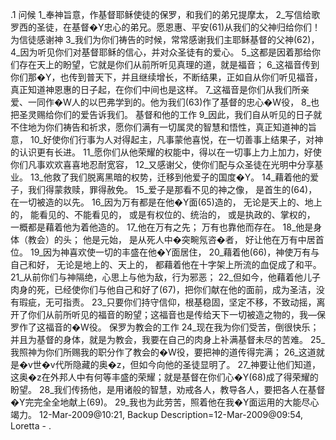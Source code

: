 .1 
问候 
1_奉神旨意，作基督耶稣使徒的保罗，和我们的弟兄提摩太， 2_写信给歌罗西的圣徒，在基督�Y忠心的弟兄。愿恩惠、平安(61)从我们的父神归给你们！ 
为信徒感谢神 
3_我们为你们祷告的时候，常常感谢我们主耶稣基督的父神(62)， 4_因为听见你们对基督耶稣的信心，并对众圣徒有的爱心。 5_这都是因着那给你们存在天上的盼望，它就是你们从前所听见真理的道，就是福音； 6_这福音传到你们那�Y，也传到普天下，并且继续增长，不断结果，正如自从你们听见福音，真正知道神恩惠的日子起，在你们中间也是这样。 7_这福音是你们从我们所亲爱、一同作�W人的以巴弗学到的。他为我们(63)作了基督的忠心�W役， 8_也把圣灵赐给你们的爱告诉我们。 
基督和他的工作 
9_因此，我们自从听见的日子就不住地为你们祷告和祈求，愿你们满有一切属灵的智慧和悟性，真正知道神的旨意， 10_好使你们行事为人对得起主，凡事蒙他喜悦，在一切善事上结果子，对神的认识更有长进。 11_愿你们从他荣耀的权能中，得以在一切事上力上加力，好使你们凡事欢欢喜喜地忍耐宽容， 12_又感谢父，使你们配与众圣徒在光明中分享基业。 13_他救了我们脱离黑暗的权势，迁移到他爱子的国度�Y。 14_藉着他的爱子，我们得蒙救赎，罪得赦免。 
15_爱子是那看不见的神之像， 
是首生的(64)，在一切被造的以先。 
16_因为万有都是在他�Y面(65)造的， 
无论是天上的、地上的， 
能看见的、不能看见的， 
或是有权位的、统治的， 
或是执政的、掌权的， 
一概都是藉着他为着他造的。 
17_他在万有之先； 
万有也靠他而存在。 
18_他是身体（教会）的头； 
他是元始， 
是从死人中�突畹氖咨�者， 
好让他在万有中居首位。 
19_因为神喜欢使一切的丰盛在他�Y面居住， 
20_藉着他(66)，神使万有与自己和好， 
无论是地上的、天上的， 
都藉着他在十字架上所流的血促成了和平。 
21_从前你们与神隔绝，心思上与他为敌，行为邪恶； 22_但如今，他藉着他儿子肉身的死，已经使你们与他自己和好了(67)，把你们献在他的面前，成为圣洁，没有瑕疵，无可指责。 23_只要你们持守信仰，根基稳固，坚定不移，不致动摇，离开了你们从前所听见的福音的盼望；这福音也是传给天下一切被造之物的，我―保罗作了这福音的�W役。 
保罗为教会的工作 
24_现在我为你们受苦，倒很快乐；并且为基督的身体，就是为教会，我要在自己的肉身上补满基督未尽的苦难。 25_我照神为你们所赐我的职分作了教会的�W役，要把神的道传得完满； 26_这道就是�v世�v代所隐藏的奥�z，但如今向他的圣徒显明了。 27_神要让他们知道，这奥�z在外邦人中有何等丰盛的荣耀；就是基督在你们心�Y(68)成了得荣耀的盼望。 28_我们传扬他，是用诸般的智慧，劝戒各人，教导各人，要把各人在基督�Y完完全全地献上(69)。 29_我也为此劳苦，照着他在我�Y面运用的大能尽心竭力。 
12-Mar-2009@10:21, Backup Description=12-Mar-2009@09:54, Loretta - 
 .
